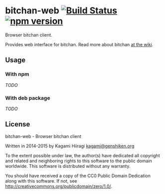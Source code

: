 # bitchan-web [![Build Status](https://travis-ci.org/bitchan/bitchan-web.svg?branch=master)](https://travis-ci.org/bitchan/bitchan-web) [![npm version](https://badge.fury.io/js/bitchan-web.svg)](http://badge.fury.io/js/bitchan-web)

Browser bitchan client.

Provides web interface for bitchan. Read more about bitchan [at the wiki](https://github.com/bitchan/meta/wiki).

## Usage

### With npm

*TODO*

### With deb package

*TODO*

## License

bitchan-web - Browser bitchan client

Written in 2014-2015 by Kagami Hiiragi <kagami@genshiken.org>

To the extent possible under law, the author(s) have dedicated all copyright and related and neighboring rights to this software to the public domain worldwide. This software is distributed without any warranty.

You should have received a copy of the CC0 Public Domain Dedication along with this software. If not, see <http://creativecommons.org/publicdomain/zero/1.0/>.
